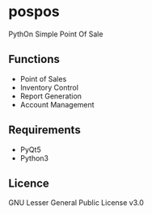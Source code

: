# pospos
PythOn Simple Point Of Sale

## Functions
* Point of Sales
* Inventory Control  
* Report Generation  
* Account Management  

## Requirements
* PyQt5
* Python3

## Licence
GNU Lesser General Public License v3.0
